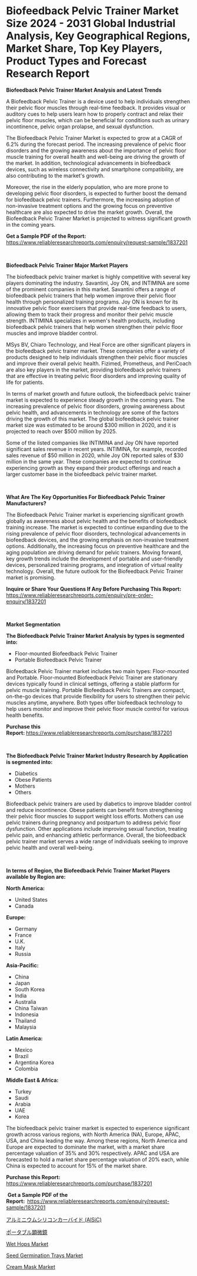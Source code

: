 <p><h1>Biofeedback Pelvic Trainer Market Size 2024 - 2031 Global Industrial Analysis, Key Geographical Regions, Market Share, Top Key Players, Product Types and Forecast Research Report</h1></p><p><strong>Biofeedback Pelvic Trainer Market Analysis and Latest Trends</strong></p>
<p><p>A Biofeedback Pelvic Trainer is a device used to help individuals strengthen their pelvic floor muscles through real-time feedback. It provides visual or auditory cues to help users learn how to properly contract and relax their pelvic floor muscles, which can be beneficial for conditions such as urinary incontinence, pelvic organ prolapse, and sexual dysfunction.</p><p>The Biofeedback Pelvic Trainer Market is expected to grow at a CAGR of 6.2% during the forecast period. The increasing prevalence of pelvic floor disorders and the growing awareness about the importance of pelvic floor muscle training for overall health and well-being are driving the growth of the market. In addition, technological advancements in biofeedback devices, such as wireless connectivity and smartphone compatibility, are also contributing to the market's growth.</p><p>Moreover, the rise in the elderly population, who are more prone to developing pelvic floor disorders, is expected to further boost the demand for biofeedback pelvic trainers. Furthermore, the increasing adoption of non-invasive treatment options and the growing focus on preventive healthcare are also expected to drive the market growth. Overall, the Biofeedback Pelvic Trainer Market is projected to witness significant growth in the coming years.</p></p>
<p><strong>Get a Sample PDF of the Report:&nbsp;</strong> <a href="https://www.reliableresearchreports.com/enquiry/request-sample/1837201">https://www.reliableresearchreports.com/enquiry/request-sample/1837201</a></p>
<p>&nbsp;</p>
<p><strong>Biofeedback Pelvic Trainer Major Market Players</strong></p>
<p><p>The biofeedback pelvic trainer market is highly competitive with several key players dominating the industry. Savantini, Joy ON, and INTIMINA are some of the prominent companies in this market. Savantini offers a range of biofeedback pelvic trainers that help women improve their pelvic floor health through personalized training programs. Joy ON is known for its innovative pelvic floor exercisers that provide real-time feedback to users, allowing them to track their progress and monitor their pelvic muscle strength. INTIMINA specializes in women's health products, including biofeedback pelvic trainers that help women strengthen their pelvic floor muscles and improve bladder control.</p><p>MSys BV, Chiaro Technology, and Heal Force are other significant players in the biofeedback pelvic trainer market. These companies offer a variety of products designed to help individuals strengthen their pelvic floor muscles and improve their overall pelvic health. Fizimed, Prometheus, and PeriCoach are also key players in the market, providing biofeedback pelvic trainers that are effective in treating pelvic floor disorders and improving quality of life for patients.</p><p>In terms of market growth and future outlook, the biofeedback pelvic trainer market is expected to experience steady growth in the coming years. The increasing prevalence of pelvic floor disorders, growing awareness about pelvic health, and advancements in technology are some of the factors driving the growth of this market. The global biofeedback pelvic trainer market size was estimated to be around $300 million in 2020, and it is projected to reach over $500 million by 2025.</p><p>Some of the listed companies like INTIMINA and Joy ON have reported significant sales revenue in recent years. INTIMINA, for example, recorded sales revenue of $50 million in 2020, while Joy ON reported sales of $30 million in the same year. These companies are expected to continue experiencing growth as they expand their product offerings and reach a larger customer base in the biofeedback pelvic trainer market.</p></p>
<p>&nbsp;</p>
<p><strong>What Are The Key Opportunities For Biofeedback Pelvic Trainer Manufacturers?</strong></p>
<p><p>The Biofeedback Pelvic Trainer market is experiencing significant growth globally as awareness about pelvic health and the benefits of biofeedback training increase. The market is expected to continue expanding due to the rising prevalence of pelvic floor disorders, technological advancements in biofeedback devices, and the growing emphasis on non-invasive treatment options. Additionally, the increasing focus on preventive healthcare and the aging population are driving demand for pelvic trainers. Moving forward, key growth trends include the development of portable and user-friendly devices, personalized training programs, and integration of virtual reality technology. Overall, the future outlook for the Biofeedback Pelvic Trainer market is promising.</p></p>
<p><strong>Inquire or Share Your Questions If Any Before Purchasing This Report:</strong> <a href="https://www.reliableresearchreports.com/enquiry/pre-order-enquiry/1837201">https://www.reliableresearchreports.com/enquiry/pre-order-enquiry/1837201</a></p>
<p>&nbsp;</p>
<p><strong>Market Segmentation</strong></p>
<p><strong>The Biofeedback Pelvic Trainer Market Analysis by types is segmented into:</strong></p>
<p><ul><li>Floor-mounted Biofeedback Pelvic Trainer</li><li>Portable Biofeedback Pelvic Trainer</li></ul></p>
<p><p>Biofeedback Pelvic Trainer market includes two main types: Floor-mounted and Portable. Floor-mounted Biofeedback Pelvic Trainer are stationary devices typically found in clinical settings, offering a stable platform for pelvic muscle training. Portable Biofeedback Pelvic Trainers are compact, on-the-go devices that provide flexibility for users to strengthen their pelvic muscles anytime, anywhere. Both types offer biofeedback technology to help users monitor and improve their pelvic floor muscle control for various health benefits.</p></p>
<p><strong>Purchase this Report:&nbsp;</strong><a href="https://www.reliableresearchreports.com/purchase/1837201">https://www.reliableresearchreports.com/purchase/1837201</a></p>
<p>&nbsp;</p>
<p><strong>The Biofeedback Pelvic Trainer Market Industry Research by Application is segmented into:</strong></p>
<p><ul><li>Diabetics</li><li>Obese Patients</li><li>Mothers</li><li>Others</li></ul></p>
<p><p>Biofeedback pelvic trainers are used by diabetics to improve bladder control and reduce incontinence. Obese patients can benefit from strengthening their pelvic floor muscles to support weight loss efforts. Mothers can use pelvic trainers during pregnancy and postpartum to address pelvic floor dysfunction. Other applications include improving sexual function, treating pelvic pain, and enhancing athletic performance. Overall, the biofeedback pelvic trainer market serves a wide range of individuals seeking to improve pelvic health and overall well-being.</p></p>
<p>&nbsp;</p>
<p><strong>In terms of Region, the Biofeedback Pelvic Trainer Market Players available by Region are:</strong></p>
<p>
    <p> <strong> North America: </strong>
        <ul>
            <li>United States</li>
            <li>Canada</li>
        </ul>
        </p> 
    <p> <strong> Europe: </strong>
        <ul>
            <li>Germany</li>
            <li>France</li>
            <li>U.K.</li>
            <li>Italy</li>
            <li>Russia</li>
        </ul>
        </p> 
    <p> <strong> Asia-Pacific: </strong>
        <ul>
            <li>China</li>
            <li>Japan</li>
            <li>South Korea</li>
            <li>India</li>
            <li>Australia</li>
            <li>China Taiwan</li>
            <li>Indonesia</li>
            <li>Thailand</li>
            <li>Malaysia</li>
        </ul>
        </p> 
    <p> <strong> Latin America: </strong>
        <ul>
            <li>Mexico</li>
            <li>Brazil</li>
            <li>Argentina Korea</li>
            <li>Colombia</li>
        </ul>
        </p> 
    <p> <strong> Middle East & Africa: </strong>
        <ul>
            <li>Turkey</li>
            <li>Saudi</li>
            <li>Arabia</li>
            <li>UAE</li>
            <li>Korea</li>
        </ul>
    </p>
    </p>
<p><p>The biofeedback pelvic trainer market is expected to experience significant growth across various regions, with North America (NA), Europe, APAC, USA, and China leading the way. Among these regions, North America and Europe are expected to dominate the market, with a market share percentage valuation of 35% and 30% respectively. APAC and USA are forecasted to hold a market share percentage valuation of 20% each, while China is expected to account for 15% of the market share.</p></p>
<p><strong>Purchase this Report: </strong><a href="https://www.reliableresearchreports.com/purchase/1837201">https://www.reliableresearchreports.com/purchase/1837201</a></p>
<p>&nbsp;<strong>Get a Sample PDF of the Report:&nbsp;&nbsp;</strong><a href="https://www.reliableresearchreports.com/enquiry/request-sample/1837201">https://www.reliableresearchreports.com/enquiry/request-sample/1837201</a></p>
<p><strong></strong></p>
<p><p><a href="https://medium.com/@melliestracke2023/%E3%82%A2%E3%83%AB%E3%83%9F%E3%83%8B%E3%82%A6%E3%83%A0%E3%82%B7%E3%83%AA%E3%82%B3%E3%83%B3%E3%82%AB%E3%83%BC%E3%83%90%E3%82%A4%E3%83%89-alsic-%E5%B8%82%E5%A0%B4%E8%A6%8F%E6%A8%A1%E3%81%AF-%E3%82%B0%E3%83%AD%E3%83%BC%E3%83%90%E3%83%AB%E7%94%A3%E6%A5%AD%E3%81%AB%E3%81%8A%E3%81%91%E3%82%8B%E6%9C%80%E9%81%A9%E3%81%AA%E3%83%9E%E3%83%BC%E3%82%B1%E3%83%86%E3%82%A3%E3%83%B3%E3%82%B0%E3%83%81%E3%83%A3%E3%83%B3%E3%83%8D%E3%83%AB%E3%82%92%E6%98%8E%E3%82%89%E3%81%8B%E3%81%AB%E3%81%97%E3%81%BE%E3%81%99-90767b744130">アルミニウムシリコンカーバイド (AlSiC)</a></p><p><a href="https://github.com/EstelWisozk1/Market-Research-Report-List-1/blob/main/52205697666.md">ポータブル顕微鏡</a></p><p><a href="https://issuu.com/reportprime-2/docs/wet-hops-market-size-2030.pptx">Wet Hops Market</a></p><p><a href="https://issuu.com/reportprime-2/docs/seed-germination-trays-market-size-2030.pptx">Seed Germination Trays Market</a></p><p><a href="https://github.com/Hazelklievgspy6vdcsmu106w/Market-Research-Report-List-1/blob/main/cream-mask-market.md">Cream Mask Market</a></p></p>